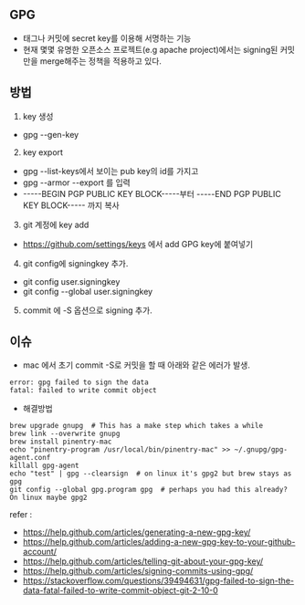 ## GPG
 * 태그나 커밋에 secret key를 이용해 서명하는 기능
 * 현재 몇몇 유명한 오픈소스 프로젝트(e.g apache project)에서는 signing된 커밋만을 merge해주는 정책을 적용하고 있다.
 
## 방법
 1. key 생성
  * gpg --gen-key
 2. key export
  * gpg --list-keys에서 보이는 pub key의 id를 가지고
  * gpg --armor --export <id> 를 입력
  * -----BEGIN PGP PUBLIC KEY BLOCK-----부터 -----END PGP PUBLIC KEY BLOCK----- 까지 복사
 3. git 계정에 key add
  * https://github.com/settings/keys 에서 add GPG key에 붙여넣기
 4. git config에 signingkey 추가.
  * git config user.signingkey <id>
  * git config --global user.signingkey <id>
 5. commit 에 -S 옵션으로 signing 추가.
  
## 이슈
 * mac 에서 초기 commit -S로 커밋을 할 때 아래와 같은 에러가 발생.
 ```
 error: gpg failed to sign the data
 fatal: failed to write commit object
 ```
 * 해결방법
 ```
 brew upgrade gnupg  # This has a make step which takes a while
brew link --overwrite gnupg
brew install pinentry-mac
echo "pinentry-program /usr/local/bin/pinentry-mac" >> ~/.gnupg/gpg-agent.conf
killall gpg-agent
echo "test" | gpg --clearsign  # on linux it's gpg2 but brew stays as gpg
git config --global gpg.program gpg  # perhaps you had this already? On linux maybe gpg2
 ```

  refer : 
   * https://help.github.com/articles/generating-a-new-gpg-key/
   * https://help.github.com/articles/adding-a-new-gpg-key-to-your-github-account/
   * https://help.github.com/articles/telling-git-about-your-gpg-key/
   * https://help.github.com/articles/signing-commits-using-gpg/
   * https://stackoverflow.com/questions/39494631/gpg-failed-to-sign-the-data-fatal-failed-to-write-commit-object-git-2-10-0
